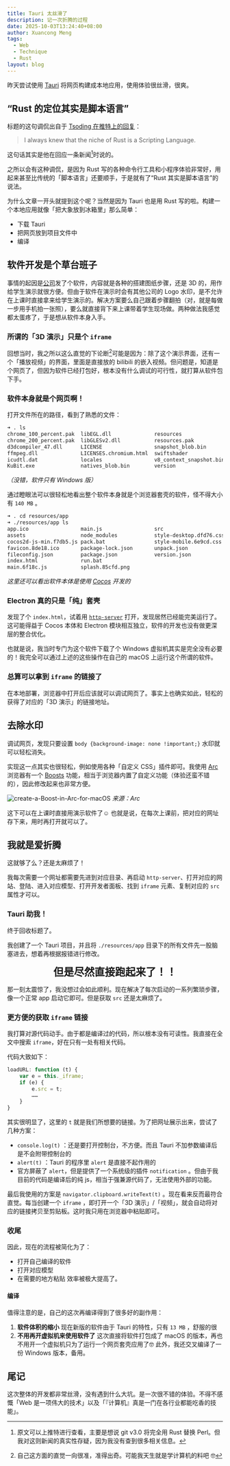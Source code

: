 ```yaml
---
title: Tauri 太丝滑了
description: 记一次折腾的过程
date: 2025-10-03T13:24:40+08:00
author: Xuancong Meng
tags:
  - Web
  - Technique
  - Rust
layout: blog
---
```

昨天尝试使用 [Tauri](https://tauri.app/) 将网页构建成本地应用，使用体验很丝滑，很爽。

## “Rust 的定位其实是脚本语言”
标题的这句调侃出自于 [Tsoding 在推特上的回复](https://x.com/tsoding/status/1969190491246731449)：
> I always knew that the niche of Rust is a Scripting Language.

这句话其实是他在回应一条新闻[^1]时说的。

之所以会有这种调侃，是因为 Rust 写的各种命令行工具和小程序体验非常好，用起来甚至比传统的「脚本语言」还要顺手，于是就有了“Rust 其实是脚本语言”的说法。

为什么文章一开头就提到这个呢？当然是因为 Tauri 也是用 Rust 写的啦。构建一个本地应用就像「把大象放到冰箱里」那么简单：
- 下载 Tauri
- 把网页放到项目文件中
- 编译

## 软件开发是个草台班子
事情的起因是[公司](https://quarkpixel.github.io/logs/0xB5B#%E5%85%BC%E8%81%8C)发了个软件，内容就是各种的搭建图纸步骤，还是 3D 的，用作给学生演示就很方便。但由于软件在演示时会有其他公司的 Logo 水印，是不允许在上课时直接拿来给学生演示的。解决方案要么自己跟着步骤翻拍（对，就是每做一步用手机拍一张照），要么就直接背下来上课带着学生现场做。两种做法我感觉都太蛋疼了，于是想从软件本身入手。

### 所谓的「3D 演示」只是个 `iframe`
回想当时，我之所以这么直觉的下论断[^2]可能是因为：除了这个演示界面，还有一个「播放视频」的界面，里面是直接放的 bilibili 的嵌入视频。但问题是，知道是个网页了，但因为软件已经打包好，根本没有什么调试的可行性，就打算从软件包下手。

### 软件本身就是个网页啊！
打开文件所在的路径，看到了熟悉的文件：
```bash
➜ . ls
chrome_100_percent.pak  libEGL.dll              resources
chrome_200_percent.pak  libGLESv2.dll           resources.pak
d3dcompiler_47.dll      LICENSE                 snapshot_blob.bin
ffmpeg.dll              LICENSES.chromium.html  swiftshader
icudtl.dat              locales                 v8_context_snapshot.bin
KuBit.exe               natives_blob.bin        version
```
_（没错，软件只有 Windows 版）_

通过瞪眼法可以很轻松地看出整个软件本身就是个浏览器套壳的软件，怪不得大小有 `140 MB` 。

```bash
➜ . cd resources/app
➜ ./resources/app ls
app.ico                 main.js                 src
assets                  node_modules            style-desktop.dfd76.css
cocos2d-js-min.f7db5.js pack.bat                style-mobile.6e9cd.css
favicon.8de18.ico       package-lock.json       unpack.json
fileconfig.json         package.json            version.json
index.html              run.bat
main.6f18c.js           splash.85cfd.png
```
_这里还可以看出软件本体是使用 [Cocos](https://www.cocos.com/en/creator) 开发的_
### Electron 真的只是「纯」套壳
发现了个 `index.html`，试着用 [`http-server`](https://www.npmjs.com/package/http-server) 打开，发现居然已经能完美运行了。这可能得益于 Cocos 本体和 Electron 模块相互独立，软件的开发也没有做更深层的整合优化。

也就是说，我当时专门为这个软件下载了个 Windows 虚拟机其实是完全没有必要的！我完全可以通过上述的这些操作在自己的 macOS 上运行这个所谓的软件。
### 总算可以拿到 `iframe` 的链接了
在本地部署，浏览器中打开后应该就可以调试网页了。事实上也确实如此，轻松的获得了对应的「3D 演示」的链接地址。

## 去除水印
调试网页，发现只要设置 `body {background-image: none !important;}` 水印就可以轻松消失。

实现这一点其实也很轻松，例如使用各种「自定义 CSS」插件即可。我使用 [Arc](https://arc.net/) 浏览器有一个 [Boosts](https://resources.arc.net/hc/en-us/articles/19212718608151-Boosts-Customize-Any-Website) 功能，相当于浏览器内置了自定义功能（体验还蛮不错的），因此修改起来也非常方便。

![create-a-Boost-in-Arc-for-macOS](https://resources.arc.net/hc/article_attachments/25703394042263)
_来源：Arc_

这下可以在上课时直接用演示软件了☺️ 也就是说，在每次上课前，把对应的网址存下来，用时再打开就可以了。
## 我就是爱折腾
这就够了么？还是太麻烦了！

我每次需要一个网址都需要先进到对应目录、再启动 `http-server`、打开对应的网站、登陆、进入对应模型、打开开发者面板、找到 `iframe` 元素、复制对应的 `src` 属性才可以。

### Tauri 助我！
终于回收标题了。

我创建了一个 Tauri 项目，并且将 `./resources/app` 目录下的所有文件先一股脑塞进去，想着再根据报错进行修改。

<center style="font-size: x-large; font-weight: bold">但是尽然直接跑起来了！！</center>

那一刻太震惊了，我没想过会如此顺利。现在解决了每次启动的一系列繁琐步骤，像一个正常 app 启动它即可。但是获取 `src` 还是太麻烦了。

### 更方便的获取 `iframe` 链接
我打算对源代码动手。由于都是编译过的代码，所以根本没有可读性。我直接在全文中搜索 `iframe`，好在只有一处有相关代码。

代码大致如下：
```javascript
loadURL: function (t) {
	var e = this._iframe;
	if (e) {
		e.src = t;
		……
	}
}
```

其实很明显了，这里的 `t` 就是我们所想要的链接。为了把网址展示出来，尝试了几种方案：
- `console.log(t)` ：还是要打开控制台，不方便。而且 Tauri 不加参数编译后是不会附带控制台的
- `alert(t)` ：Tauri 的程序里 `alert` 是直接不起作用的
- 官方屏蔽了 `alert`，但是提供了一个系统级的插件 `notification` 。但由于我目前的代码是编译后的纯 js，相当于强兼源代码了，无法使用外部的功能。

最后我使用的方案是 `navigator.clipboard.writeText(t)` 。现在看来反而最符合直觉。每当创建一个 `iframe` ，即打开一个「3D 演示」/「视频」，就会自动将对应的链接拷贝至剪贴板。这时我只用在浏览器中粘贴即可。

### 收尾
因此，现在的流程被简化为了：
- 打开自己编译的软件
- 打开对应模型
- 在需要的地方粘贴
效率被极大提高了。

#### 编译
值得注意的是，自己的这次再编译得到了很多好的副作用：
1. **软件体积的缩小**
	现在新版的软件由于 Tauri 的特性，只有 `13 MB` ，舒服的很
2. **不用再开虚拟机来使用软件了**
	这次直接将软件打包成了 macOS 的版本，再也不用开一个虚拟机只为了运行一个网页套壳应用了🤓 此外，我还交叉编译了一份 Windows 版本，备用。

## 尾记
这次整体的开发都非常丝滑，没有遇到什么大坑。是一次很不错的体验。不得不感慨「Web 是一项伟大的技术」以及「『计算机』真是一门在各行业都能吃香的技能」。

[^1]: 原文可以上推特进行查看，主要是想说 git v3.0 将完全用 Rust 替换 Perl。但我对这则新闻的真实性存疑，因为我没有查到很多相关信息。

[^2]: 自己这方面的直觉一向很准，准得出奇。可能我天生就是学计算机的料吧 🤓
